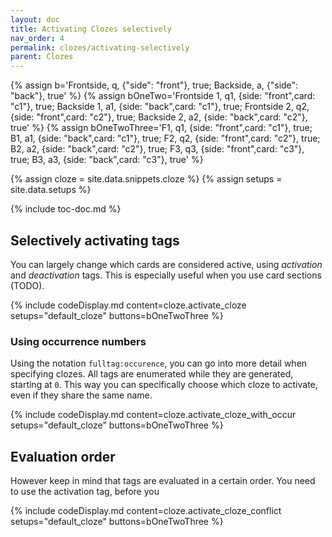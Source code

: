 ```yaml
---
layout: doc
title: Activating Clozes selectively
nav_order: 4
permalink: clozes/activating-selectively
parent: Clozes
---
```


{% assign b='Frontside, q, {"side": "front"}, true; Backside, a, {"side": "back"}, true' %}
{% assign bOneTwo='Frontside 1, q1, {side: "front",card: "c1"}, true; Backside 1, a1, {side: "back",card: "c1"}, true; Frontside 2, q2, {side: "front",card: "c2"}, true; Backside 2, a2, {side: "back",card: "c2"}, true' %}
{% assign bOneTwoThree='F1, q1, {side: "front",card: "c1"}, true; B1, a1, {side: "back",card: "c1"}, true; F2, q2, {side: "front",card: "c2"}, true; B2, a2, {side: "back",card: "c2"}, true; F3, q3, {side: "front",card: "c3"}, true; B3, a3, {side: "back",card: "c3"}, true' %}

{% assign cloze = site.data.snippets.cloze %}
{% assign setups = site.data.setups %}

{% include toc-doc.md %}

## Selectively activating tags

You can largely change which cards are considered active, using _activation_ and _deactivation_ tags.
This is especially useful when you use card sections (TODO).

{% include codeDisplay.md content=cloze.activate_cloze setups="default_cloze" buttons=bOneTwoThree %}

### Using occurrence numbers

Using the notation `fulltag:occurence`, you can go into more detail when specifying clozes.
All tags are enumerated while they are generated, starting at `0`.
This way you can specifically choose which cloze to activate, even if they share the same name.

{% include codeDisplay.md content=cloze.activate_cloze_with_occur setups="default_cloze" buttons=bOneTwoThree %}

## Evaluation order

However keep in mind that tags are evaluated in a certain order.
You need to use the activation tag, before you 

{% include codeDisplay.md content=cloze.activate_cloze_conflict setups="default_cloze" buttons=bOneTwoThree %}
